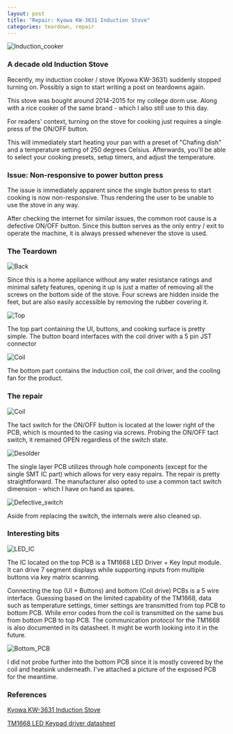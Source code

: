 ```yaml
---
layout: post
title: "Repair: Kyowa KW-3631 Induction Stove"
categories: teardown, repair
---
```

![Induction_cooker](/assets/induction_cooker/Front.jpg)

### A decade old Induction Stove

Recently, my induction cooker / stove (Kyowa KW-3631) suddenly stopped turning on. Possibly a sign to start writing a post on teardowns again.

This stove was bought around 2014-2015 for my college dorm use. Along with a rice cooker of the same brand - which I also still use to this day. 

For readers' context, turning on the stove for cooking just requires a single press of the ON/OFF button.

This will immediately start heating your pan with a preset of "Chafing dish" and a temperature setting of 250 degrees Celsius. Afterwards, you'll be able to select your cooking presets, setup timers, and adjust the temperature.

### Issue: Non-responsive to power button press

The issue is immediately apparent since the single button press to start cooking is now non-responsive. Thus rendering the user to be unable to use the stove in any way.

After checking the internet for similar issues, the common root cause is a defective ON/OFF button. Since this button serves as the only entry / exit to operate the machine, it is always pressed whenever the stove is used.

### The Teardown

![Back](/assets/induction_cooker/Back.jpg)

Since this is a home appliance without any water resistance ratings and minimal safety features, opening it up is just a matter of removing all the screws on the bottom side of the stove. Four screws are hidden inside the feet, but are also easily accessible by removing the rubber covering it.

![Top](/assets/induction_cooker/Top_side.jpg)

The top part containing the UI, buttons, and cooking surface is pretty simple. The button board interfaces with the coil driver with a 5 pin JST connector

![Coil](/assets/induction_cooker/Coil_side.jpg)

The bottom part contains the induction coil, the coil driver, and the cooling fan for the product. 

### The repair

![Coil](/assets/induction_cooker/Button_PCB_front.jpg)

The tact switch for the ON/OFF button is located at the lower right of the PCB, which is mounted to the casing via screws. Probing the ON/OFF tact switch, it remained OPEN regardless of the switch state. 

![Desolder](/assets/induction_cooker/Desolder.jpg)

The single layer PCB utilizes through hole components (except for the single SMT IC part) which allows for very easy repairs. The repair is pretty straightforward. The manufacturer also opted to use a common tact switch dimension - which I have on hand as spares. 

![Defective_switch](/assets/induction_cooker/Defective_switch.jpg)

Aside from replacing the switch, the internals were also cleaned up. 

### Interesting bits

![LED_IC](/assets/induction_cooker/IC.jpg)

The IC located on the top PCB is a TM1668 LED Driver + Key Input module. It can drive 7 segment displays while supporting inputs from multiple buttons via key matrix scanning.

Connecting the top (UI + Buttons) and bottom (Coil drive) PCBs is a 5 wire interface. Guessing based on the limited capability of the TM1668, data such as temperature settings, timer settings are transmitted from top PCB to bottom PCB. While error codes from the coil is transmitted on the same bus from bottom PCB to top PCB. The communication protocol for the TM1668 is also documented in its datasheet. It might be worth looking into it in the future.

![Bottom_PCB](/assets/induction_cooker/Coil_driver.jpg)

I did not probe further into the bottom PCB since it is mostly covered by the coil and heatsink underneath. I've attached a picture of the exposed PCB for the meantime.

### References

[Kyowa KW-3631 Induction Stove](https://www.kyowa.com.ph/products/k-3631-induction-stove-black)

[TM1668 LED Keypad driver datasheet](https://www.lcsc.com/datasheet/lcsc_datasheet_1809211425_TM-Shenzhen-Titan-Micro-Elec-TM1668_C50291.pdf)